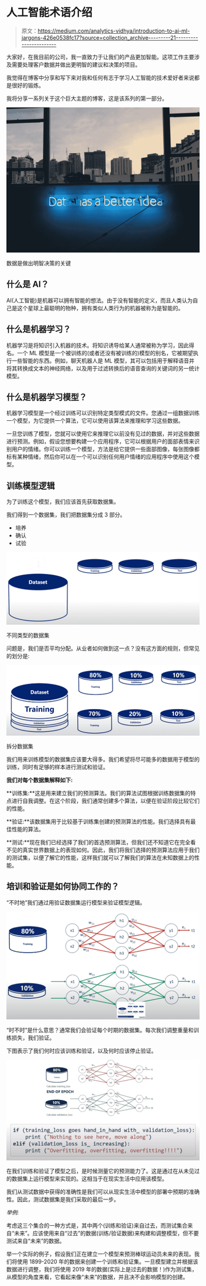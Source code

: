 # 人工智能术语介绍

> 原文：<https://medium.com/analytics-vidhya/introduction-to-ai-ml-jargons-426e0538fc17?source=collection_archive---------21----------------------->

大家好，在我目前的公司，我一直致力于让我们的产品更加智能。这项工作主要涉及需要处理客户数据并做出更明智的建议和决策的项目。

我觉得在博客中分享和写下来对我和任何有志于学习人工智能的技术爱好者来说都是很好的锻炼。

我将分享一系列关于这个巨大主题的博客，这是该系列的第一部分。

![](img/0caa3141cefc25befc38b8991ddb998c.png)

数据是做出明智决策的关键

## **什么是 AI？**

AI(人工智能)是机器可以拥有智能的想法。由于没有智能的定义，而且人类认为自己是这个星球上最聪明的物种，拥有类似人类行为的机器被称为是智能的。

## **什么是机器学习？**

机器学习是将知识引入机器的技术。将知识诱导给某人通常被称为学习，因此得名。一个 ML 模型是一个被训练的(或者还没有被训练的)模型的别名，它被期望执行一些智能的东西。例如，聊天机器人是 ML 模型，其可以包括用于解释语音并将其转换成文本的神经网络，以及用于过滤转换后的语音查询的关键词的另一统计模型。

## 什么是机器学习模型？

机器学习模型是一个经过训练可以识别特定类型模式的文件。您通过一组数据训练一个模型，为它提供一个算法，它可以使用该算法来推理和学习这些数据。

一旦您训练了模型，您就可以使用它来推理它以前没有见过的数据，并对这些数据进行预测。例如，假设您想要构建一个应用程序，它可以根据用户的面部表情来识别用户的情绪。你可以训练一个模型，方法是给它提供一些面部图像，每张图像都标有某种情绪，然后你可以在一个可以识别任何用户情绪的应用程序中使用这个模型。

## 训练模型逻辑

为了训练这个模型，我们应该首先获取数据集。

我们得到一个数据集，我们把数据集分成 3 部分。

*   培养
*   确认
*   试验

![](img/ab2badc034cc14b3ae0d69bdf9cb36e4.png)

不同类型的数据集

问题是，我们是否平均分配。从业者如何做到这一点？没有这方面的规则，但常见的划分是:

![](img/e14403054ac780922b889f4cd9eaa43a.png)

拆分数据集

我们用来训练模型的数据集应该要大得多。我们希望将尽可能多的数据用于模型的训练，同时有足够的样本进行测试和验证。

**我们对每个数据集解释如下:**

**训练集:**这是用来建立我们的预测算法。我们的算法试图根据训练数据集的特点进行自我调整。在这个阶段，我们通常创建多个算法，以便在验证阶段比较它们的性能。

**验证:**该数据集用于比较基于训练集创建的预测算法的性能。我们选择具有最佳性能的算法。

**测试:**现在我们已经选择了我们的首选预测算法，但我们还不知道它在完全看不见的真实世界数据上的表现如何。因此，我们将我们选择的预测算法应用于我们的测试集，以便了解它的性能，这样我们就可以了解我们的算法在未知数据上的性能。

## **培训和验证是如何协同工作的？**

“不时地”我们通过用验证数据集运行模型来验证模型逻辑。

![](img/2529e4ebe21bf3e8f0b4a7eead90350a.png)

“时不时”是什么意思？通常我们会验证每个时期的数据集。每次我们调整重量和训练损失，我们验证。

下图表示了我们何时应该训练和验证，以及何时应该停止验证。

![](img/7ddd3740513a7b31fe51709c40890cf9.png)

在我们训练和验证了模型之后，是时候测量它的预测能力了。这是通过在从未见过的数据集上运行模型来实现的。这相当于在现实生活中应用该模型。

我们从测试数据中获得的准确性是我们可以从现实生活中模型的部署中预期的准确性。因此，测试数据集是我们采取的最后一步。

*举例:*

考虑这三个集合的一种方式是，其中两个(训练和验证)来自过去，而测试集合来自“未来”。应该使用来自“过去”的数据(训练/验证数据)来构建和调整模型，但不要测试来自“未来”的数据。

举一个实际的例子，假设我们正在建立一个模型来预测棒球运动员未来的表现。我们将使用 1899-2020 年的数据来创建一个训练和验证集。一旦模型建立并根据该数据进行调整，我们将使用 2019 年的数据(实际上是过去的数据！)作为测试集，从模型的角度来看，它看起来像“未来”的数据，并且决不会影响模型的创建。